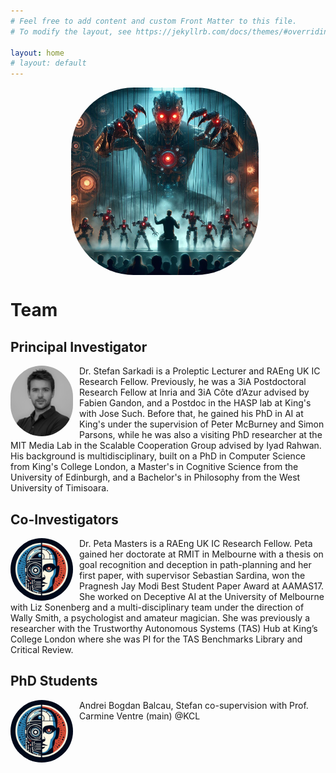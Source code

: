 ```yaml
---
# Feel free to add content and custom Front Matter to this file.
# To modify the layout, see https://jekyllrb.com/docs/themes/#overriding-theme-defaults

layout: home
# layout: default
---
```

<p align="center"><img src="assets/img/hide.jpg" alt="hide" width="300" align="center" style="margin-right:10px; border-radius:100px"/></p>


# Team



## Principal Investigator

<img src="assets/img/user1.png" alt="hide" width="100" align="left" style="margin-right:10px; border-radius:80px"/> Dr. Stefan Sarkadi is a Proleptic Lecturer and RAEng UK IC Research Fellow. Previously, he was a 3iA Postdoctoral Research Fellow at Inria and 3iA Côte d’Azur advised by Fabien Gandon, and a Postdoc in the HASP lab at King's with Jose Such. Before that, he gained his PhD in AI at King's under the supervision of Peter McBurney and Simon Parsons, while he was also a visiting PhD researcher at the MIT Media Lab in the Scalable Cooperation Group advised by Iyad Rahwan. His background is multidisciplinary, built on a PhD in Computer Science from King's College London, a Master's in Cognitive Science from the University of Edinburgh, and a Bachelor's in Philosophy from the West University of Timisoara.




## Co-Investigators

<img src="assets/img/icon.jpg" alt="hide" width="100" align="left" style="margin-right:10px; border-radius:80px"/> Dr. Peta Masters is a RAEng UK IC Research Fellow. Peta gained her doctorate at RMIT in Melbourne with a thesis on goal recognition and deception in path-planning and her first paper, with supervisor Sebastian Sardina, won the Pragnesh Jay Modi Best Student Paper Award at AAMAS17. She worked on Deceptive AI at the University of Melbourne with Liz Sonenberg and a multi-disciplinary team under the direction of Wally Smith, a psychologist and amateur magician. She was previously a researcher with the Trustworthy Autonomous Systems (TAS) Hub at King’s College London where she was PI for the TAS Benchmarks Library and Critical Review.




## PhD Students

<img src="assets/img/icon.jpg" alt="hide" width="100" align="left" style="margin-right:10px; border-radius:80px"/>  Andrei Bogdan Balcau, Stefan co-supervision with Prof. Carmine Ventre (main) @KCL